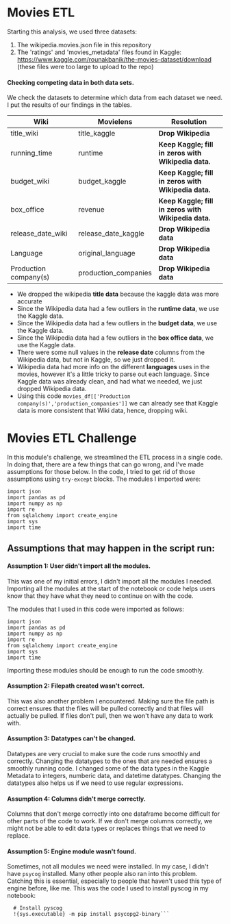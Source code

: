# Movies ETL

Starting this analysis, we used three datasets:
1. The wikipedia.movies.json file in this repository
2. The 'ratings' and 'movies_metadata' files found in Kaggle: https://www.kaggle.com/rounakbanik/the-movies-dataset/download (these files were too large to upload to the repo)

#### Checking competing data in both data sets.
We check the datasets to determine which data from each dataset we need. I put the results of our findings in the tables.

Wiki | Movielens | Resolution
----------------------|------------------------|----------------------------
title_wiki | title_kaggle | **Drop Wikipedia**
running_time | runtime | **Keep Kaggle; fill in zeros with Wikipedia data.**
budget_wiki  | budget_kaggle | **Keep Kaggle; fill in zeros with Wikipedia data.**
box_office | revenue | **Keep Kaggle; fill in zeros with Wikipedia data.**
release_date_wiki | release_date_kaggle | **Drop Wikipedia data**
Language | original_language  | **Drop Wikipedia data**
Production company(s) | production_companies  | **Drop Wikipedia data**
- We dropped the wikipedia **title data** because the kaggle data was more accurate
- Since the Wikipedia data had a few outliers in the **runtime data**, we use the Kaggle data.
- Since the Wikipedia data had a few outliers in the **budget data**, we use the Kaggle data.
- Since the Wikipedia data had a few outliers in the **box office data**, we use the Kaggle data.
- There were some null values in the **release date** columns from the Wikipedia data, but not in Kaggle, so we just dropped it.
- Wikipedia data had more info on the different **languages** uses in the movies, however it's a little tricky to parse out each language. Since Kaggle data was already clean, and had what we needed, we just dropped Wikipedia data.
- Using this code ```movies_df[['Production company(s)','production_companies']]``` we can already see that Kaggle data is more consistent that Wiki data, hence, dropping wiki.

# Movies ETL Challenge
In this module's challenge, we streamlined the ETL process in a single code.
In doing that, there are a few things that can go wrong, and I've made assumptions for those below. In the code, I tried to get rid of those assumptions using ```try-except``` blocks.
The modules I imported were:
```
import json
import pandas as pd
import numpy as np
import re
from sqlalchemy import create_engine
import sys
import time
```
## Assumptions that may happen in the script run:
#### Assumption 1: User didn't import all the modules.
This was one of my initial errors, I didn't import all the modules I needed. Importing all the modules at the start of the notebook or code helps users know that they have what they need to continue on with the code.

The modules that I used in this code were imported as follows:
```
import json
import pandas as pd
import numpy as np
import re
from sqlalchemy import create_engine
import sys
import time
```

Importing these modules should be enough to run the code smoothly.

#### Assumption 2: Filepath created wasn't correct.
This was also another problem I encountered. Making sure the file path is correct ensures that the files will be pulled correctly and that files will actually be pulled. If files don't pull, then we won't have any data to work with.

#### Assumption 3: Datatypes can't be changed.
Datatypes are very crucial to make sure the code runs smoothly and correctly. Changing the datatypes to the ones that are needed ensures a smoothly running code. I changed some of the data types in the Kaggle Metadata to integers, numberic data, and datetime datatypes. Changing the datatypes also helps us if we need to use regular expressions.

#### Assumption 4: Columns didn't merge correctly.
Columns that don't merge correctly into one dataframe become difficult for other parts of the code to work. If we don't merge columns correctly, we might not be able to edit data types or replaces things that we need to replace.

#### Assumption 5: Engine module wasn't found.
Sometimes, not all modules we need were installed. In my case, I didn't have ```psycog``` installed. Many other people also ran into this problem. Catching this is essential, especially to people that haven't used this type of engine before, like me.
This was the code I used to install pyscog in my notebook:
```ModuleNotFoundError:
  # Install pyscog
  !{sys.executable} -m pip install psycopg2-binary```
